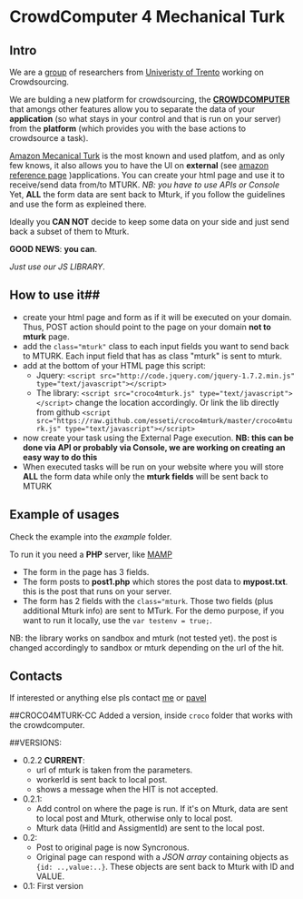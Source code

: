 # CrowdComputer 4 Mechanical Turk #

## Intro ##
We are a [group](http://www.lifeparticipation.org/) of researchers from [Univeristy of Trento](http://disi.unitn.it/) working on Crowdsourcing.

We are bulding a new platform for crowdsourcing, the [**CROWDCOMPUTER**](http://www.crowdcomputer.org) that amongs other features allow you to separate the data of your **application** (so what stays in your control and that is run on your server) from the **platform** (which provides you with the base actions to crowdsource a task).

[Amazon Mecanical Turk](https://www.mturk.com) is the most known and used platfom, and as only few knows, it also allows you to have the UI on **external** (see [amazon reference page](http://docs.aws.amazon.com/AWSMechTurk/latest/AWSMturkAPI/ApiReference_ExternalQuestionArticle.html) )applications. You can create your html page and use it to receive/send data from/to MTURK. *NB: you have to use APIs or Console*
Yet, **ALL** the form data are sent back to Mturk, if you follow the guidelines and use the form as expleined there. 

Ideally you **CAN NOT** decide to keep some data on your side and just send back a subset of them to Mturk.

**GOOD NEWS**: **you can**. 

*Just use our JS LIBRARY*.

## How to use it##
- create your html page and form as if it will be executed on your domain. Thus, POST action should point to the page on your domain **not to mturk** page.
- add the `class="mturk"` class to each input fields you want to send back to MTURK. Each input field that has as class "mturk" is sent to mturk.
- add at the bottom of your HTML page this script:
  - Jquery: `<script src="http://code.jquery.com/jquery-1.7.2.min.js" type="text/javascript"></script>`   
  -	The library: `<script src="croco4mturk.js" type="text/javascript"></script>` change the location accordingly. Or link the lib directly from github `<script src="https://raw.github.com/esseti/croco4mturk/master/croco4mturk.js" type="text/javascript"></script>`
- now create your task using the External Page execution. **NB: this can be done via API or probably via Console, we are working on creating an easy way to do this**
- When executed tasks will be run on your website where you will store **ALL** the form data while only the **mturk fields** will be sent back to MTURK

## Example of usages
Check the example into the *example* folder.

To run it you need a **PHP** server, like [MAMP](http://www.mamp.info/en/index.html)

- The form in the page has 3 fields. 
- The form posts to **post1.php** which stores the post data to **mypost.txt**. this is the post that runs on your server.
- The form has 2 fields with the `class="mturk`. Those two fields (plus additional Mturk info) are sent to MTurk. For the demo purpose, if you want to run it locally, use the `var testenv = true;`.

NB: the library works on sandbox and mturk (not tested yet). the post is changed accordingly to sandbox or mturk depending on the url of the hit.


## Contacts
If interested or anything else pls contact [me](http://stefanotranquillini.me) or [pavel](http://kucherbaev.com)

##CROCO4MTURK-CC
Added a version, inside `croco` folder that works with the crowdcomputer.

##VERSIONS:
- 0.2.2 **CURRENT**: 
  - url of mturk is taken from the parameters.
  - workerId is sent back to local post.
  - shows a message when the HIT is not accepted.
- 0.2.1:
  - Add control on where the page is run. If it's on Mturk, data are sent to local post and Mturk, otherwise only to local post.
  - Mturk data (HitId and AssigmentId) are sent to the local post.
- 0.2: 
  - Post to original page is now Syncronous. 
  - Original page can respond with a *JSON array* containing objects as `{id: ..,value:..}`. These objects are sent back to Mturk with ID and VALUE.
- 0.1: First version
